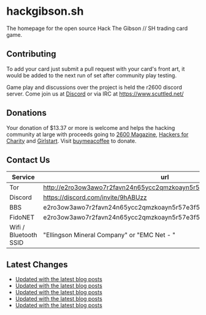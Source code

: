 # hackgibson.sh
The homepage for the open source Hack The Gibson // SH trading card game.


## Contributing

To add your card just submit a pull request with your card's front art, it would be added to the next run of set after community play testing.

Game play and discussions over the project is held the r2600 discord server. Come join us at [Discord](https://discord.com/invite/9hABUzz) or via IRC at https://www.scuttled.net/


## Donations

Your donation of $13.37 or more is welcome and helps the hacking community at large with proceeds going to [2600 Magazine](https://2600.com/), [Hackers for Charity](https://hackersforcharity.org) and [Girlstart](https://girlstart.org).  Visit [buymeacoffee](https://www.buymeacoffee.com/hackgibson.sh) to donate.


## Contact Us

Service | url
-|-
Tor | http://e2ro3ow3awo7r2favn24n65ycc2qmzkoayn5r57e3f56nvjwdcgg32ad.onion
Discord | https://discord.com/invite/9hABUzz
BBS | e2ro3ow3awo7r2favn24n65ycc2qmzkoayn5r57e3f56nvjwdcgg32ad.onion:23
FidoNET | e2ro3ow3awo7r2favn24n65ycc2qmzkoayn5r57e3f56nvjwdcgg32ad.onion:24554
Wifi / Bluetooth SSID | "Ellingson Mineral Company" or "EMC Net - <fidonet address>"

## Latest Changes
<!-- BLOG-POST-LIST:START -->
- [Updated with the latest blog posts](https://github.com/DFW2600/hackgibson.sh/commit/67a70f6e9f3d30fc2c8ea52222d1b4e8a282d346)
- [Updated with the latest blog posts](https://github.com/DFW2600/hackgibson.sh/commit/6ea9441ef2e9534f6c8e7be6db3c9c35fabbc9ea)
- [Updated with the latest blog posts](https://github.com/DFW2600/hackgibson.sh/commit/8aed6e2e3cf11361cae6c0788d449fe9674ccb13)
- [Updated with the latest blog posts](https://github.com/DFW2600/hackgibson.sh/commit/cd9838eeb05de99c5708fc06b9aabf5a29ededc0)
- [Updated with the latest blog posts](https://github.com/DFW2600/hackgibson.sh/commit/c27b3d574a12d2987333c27eab1a18fdf5b33738)
<!-- BLOG-POST-LIST:END -->
